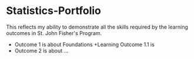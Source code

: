 # Statistics-Portfolio
This reflects my ability to demonstrate all the skills required by the learning outcomes in St. John Fisher's Program.

  - Outcome 1 is about Foundations
    +Learning Outcome 1.1 is 
  - Outcome 2 is about ... 
